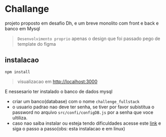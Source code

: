 # Challange
projeto proposto em desafio Dh, e um breve monolito com front e back e banco em Mysql
>`Desenvolvimento proprio` apenas o design que foi passado pego de template do figma

## instalacao
```
npm install
```
> visualizacao em [http://localhost:3000](http://localhost:3000)

E nessesario ter instalado o banco de dados mysql 
- criar um banco(database) com o nome `challenge_fullstack`
- o usuario padrao nao deve ter senha, se tiver por favor subistitua o password no arquivo `src/confi/configDB.js` por a senha que voce ultiliza.
- caso nao saiba instalar ou esteja tendo dificuldades acesse este [link](https://github.com/LeoScripts/Mysql-Postgresql-MongoDB-Sequelize/blob/main/Mysql.md) e siga o passo a passo(obs: esta instalacao e em linux) 

